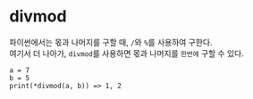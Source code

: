 # divmod

파이썬에서는 몫과 나머지를 구할 때, `/`와 `%`를 사용하여 구한다.
<br>
여기서 더 나아가, `divmod`를 사용하면 몫과 나머지를 `한번에` 구할 수 있다.
```
a = 7
b = 5
print(*divmod(a, b)) => 1, 2
```

